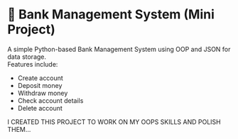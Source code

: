 # 🏦 Bank Management System (Mini Project)

A simple Python-based Bank Management System using OOP and JSON for data storage.  
Features include:
- Create account
- Deposit money
- Withdraw money
- Check account details
- Delete account

I CREATED THIS PROJECT TO WORK ON MY OOPS SKILLS AND POLISH THEM...